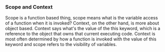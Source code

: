 ### Scope and Context

Scope is a function based thing, scope means what is the variable access of a function when it is invoked?
Context, on the other hand, is more about object based.
Context says what's the value of the this keyword, which is a reference to the object that owns that current executing code.
Context is most often determined by how a function is invoked with the value of this keyword and scope refers to the visibility of variables.